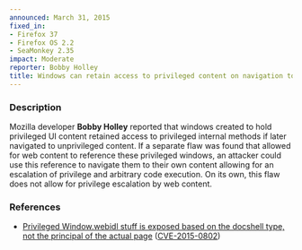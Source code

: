 ```yaml
---
announced: March 31, 2015
fixed_in:
- Firefox 37
- Firefox OS 2.2
- SeaMonkey 2.35
impact: Moderate
reporter: Bobby Holley
title: Windows can retain access to privileged content on navigation to unprivileged pages
---
```


<h3>Description</h3>

<p>Mozilla developer <strong>Bobby Holley</strong> reported that windows created
to hold privileged UI content retained access to privileged internal methods if
later navigated to unprivileged content. If a separate flaw was found that
allowed for web content to reference these privileged windows, an attacker could
use this reference to navigate them to their own content allowing for an
escalation of privilege and arbitrary code execution. On its own, this flaw does
not allow for privilege escalation by web content.
</p>

<h3>References</h3>

<ul>
  <li><a href="https://bugzilla.mozilla.org/show_bug.cgi?id=1124898">
       Privileged Window.webidl stuff is exposed based on the docshell type, not
the principal of the actual page</a>
(<a href="http://cve.mitre.org/cgi-bin/cvename.cgi?name=CVE-2015-0802"
class="ex-ref">CVE-2015-0802</a>)</li>
</ul>




